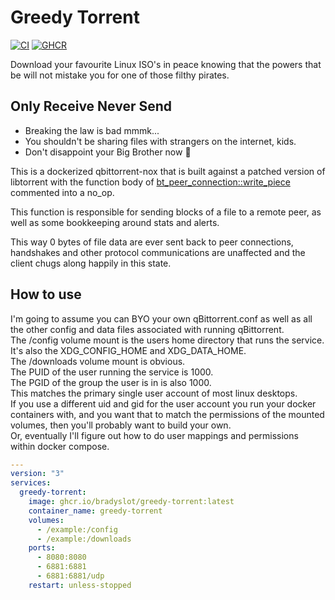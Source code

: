 # Greedy Torrent

[![CI](https://github.com/bradyslot/greedy-torrent/actions/workflows/ci.yml/badge.svg)](https://github.com/bradyslot/greedy-torrent/actions)
[![GHCR](https://img.shields.io/badge/latest-blue?style=flat&logo=docker&logoColor=ffffff&label=greedy-torrent&labelColor=555555&color=0366d6)](https://ghcr.io/bradyslot/greedy-torrent)

Download your favourite Linux ISO's in peace knowing that the powers that be
will not mistake you for one of those filthy pirates.  

## Only Receive Never Send

- Breaking the law is bad mmmk...
- You shouldn't be sharing files with strangers on the internet, kids.
- Don't disappoint your Big Brother now :eyes:

This is a dockerized qbittorrent-nox that is built against a patched version
of libtorrent with the function body of [bt_peer_connection::write_piece](https://github.com/arvidn/libtorrent/blob/RC_2_0/src/bt_peer_connection.cpp#L2632)
commented into a no_op.  

This function is responsible for sending blocks of a file to a remote peer, as 
well as some bookkeeping around stats and alerts.  

This way 0 bytes of file data are ever sent back to peer connections, handshakes
and other protocol communications are unaffected and the client chugs along
happily in this state.  

## How to use

I'm going to assume you can BYO your own qBittorrent.conf as well as all the
other config and data files associated with running qBittorrent.  
The /config volume mount is the users home directory that runs the service.  
It's also the XDG_CONFIG_HOME and XDG_DATA_HOME.  
The /downloads volume mount is obvious.  
The PUID of the user running the service is 1000.  
The PGID of the group the user is in is also 1000.  
This matches the primary single user account of most linux desktops.  
If you use a different uid and gid for the user account you run your docker
containers with, and you want that to match the permissions of the mounted
volumes, then you'll probably want to build your own.  
Or, eventually I'll figure out how to do user mappings and permissions within
docker compose.  

```yaml
---
version: "3"
services:
  greedy-torrent:
    image: ghcr.io/bradyslot/greedy-torrent:latest
    container_name: greedy-torrent
    volumes:
      - /example:/config
      - /example:/downloads
    ports:
      - 8080:8080
      - 6881:6881
      - 6881:6881/udp
    restart: unless-stopped
```
